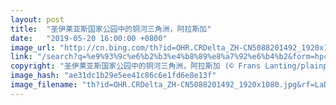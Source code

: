 ```yaml
---
layout: post
title:  "圣伊莱亚斯国家公园中的铜河三角洲，阿拉斯加"
date:   "2019-05-20 16:00:00 +0800"
image_url: "http://cn.bing.com/th?id=OHR.CRDelta_ZH-CN5088201492_1920x1080.jpg&rf=LaDigue_1920x1080.jpg&pid=hp"
link: "/search?q=%e9%93%9c%e6%b2%b3%e4%b8%89%e8%a7%92%e6%b4%b2&form=hpcapt&mkt=zh-cn"
copyright: "圣伊莱亚斯国家公园中的铜河三角洲，阿拉斯加 (© Frans Lanting/plainpicture)"
image_hash: "ae31dc1b29e5ee41c86c6e1fd6e8e13f"
image_filename: "th?id=OHR.CRDelta_ZH-CN5088201492_1920x1080.jpg&rf=LaDigue_1920x1080.jpg&pid=hp"
---
```

